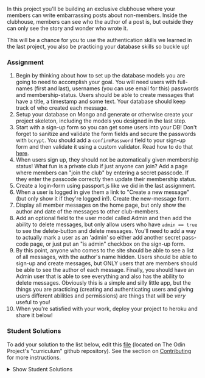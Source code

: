 In this project you'll be building an exclusive clubhouse where your members can write embarrassing posts about non-members. Inside the clubhouse, members can see who the author of a post is, but outside they can only see the story and wonder who wrote it.

This will be a chance for you to use the authentication skills we learned in the last project, you also be practicing your database skills so buckle up!

### Assignment 

<div class="lesson-content__panel" markdown="1">

1. Begin by thinking about how to set up the database models you are going to need to accomplish your goal. You will need users with full-names (first and last), usernames (you can use email for this) passwords and membership-status. Users should be able to create messages that have a title, a timestamp and some text.  Your database should keep track of who created each message.
2. Setup your database on Mongo and generate or otherwise create your project skeleton, including the models you designed in the last step.
3. Start with a sign-up form so you can get some users into your DB!  Don't forget to sanitize and validate the form fields and secure the passwords with `bcrypt`.  You should add a `confirmPassword` field to your sign-up form and then validate it using a custom validator. Read how to do that [here](https://express-validator.github.io/docs/validation-chain-api.html).
4. When users sign up, they should not be automatically given membership status! What fun is a private club if just anyone can join? Add a page where members can "join the club" by entering a secret passcode. If they enter the passcode correctly then update their membership status.
5. Create a login-form using passport.js like we did in the last assignment.
6. When a user is logged in give them a link to "Create a new message" (but only show it if they're logged in!).  Create the new-message form.
7. Display all member messages on the home page, but only show the author and date of the messages to other club-members.
8. Add an optional field to the user model called Admin and then add the ability to delete messages, but only allow users who have `admin == true` to see the delete-button and delete messages.  You'll need to add a way to actually mark a user as an 'admin' so either add another secret pass-code page, or just put an "is admin" checkbox on the sign-up form.
9. By this point, anyone who comes to the site should be able to see a list of all messages, with the author's name hidden. Users should be able to sign-up and create messages, but ONLY users that are members should be able to see the author of each message. Finally, you should have an Admin user that is able to see everything and also has the ability to delete messages. Obviously this is a simple and silly little app, but the things you are practicing (creating and authenticating users and giving users different abilities and permissions) are things that will be _very_ useful to you!
10.  When you're satisfied with your work, deploy your project to heroku and share it below!

</div>

### Student Solutions
To add your solution to the list below, edit this [file](https://github.com/TheOdinProject/curriculum/blob/master/nodeJS/authentication/Members-Only.md) (located on The Odin Project's "curriculum" github repository). See the section on [Contributing](http://github.com/TheOdinProject/curriculum/blob/master/contributing.md) for more instructions.

<details markdown="block">
  <summary> Show Student Solutions </summary>

- Add your solution below this line!
* [Igorashs's Solution](https://github.com/igorashs/members-only) - [View in Browser](https://enigmatic-harbor-15560.herokuapp.com/)
* [Simon Fraipont's Solution](https://github.com/Sim-frpt/members-only) - [View in Browser](https://calm-castle-28467.herokuapp.com/)
* [Braxton Lemmon's Solution](https://github.com/braxtonlemmon/members-only-node) - [View in browser](https://still-crag-16430.herokuapp.com/)
* [Abhishek Khale's Solution](https://github.com/abkhale17/Members-only) - [View in browser](https://roast-non-club-members.herokuapp.com/)
* [Zakariye Yusuf's Solution](https://github.com/ZYusuf10/exclusiveOrg) - [View in browser](https://exclusiveorg.herokuapp.com/)
* [Jayhawkfan8484's Solution](https://github.com/jayhawkfan8484/members-only) - [View in browser](https://damp-harbor-79847.herokuapp.com/messages)
* [Vollantre's Solution](https://github.com/vollantre/members-only) - [View in browser](https://infinite-fortress-12352.herokuapp.com)
* [tracy2811's Solution](https://github.com/tracy2811/members-only) - [View in browser](https://nameless-hollows-72372.herokuapp.com/)
* [Eljoey's solution](https://github.com/eljoey/Members-Only-MsgBoard) - [View in browser](https://warm-garden-53847.herokuapp.com)
* [Saif Mode's solution](https://saifmode.github.io/secret-club-house) - [View in browser](https://secret-club-house.herokuapp.com)
* [Brian Tuju's solution](https://github.com/briantuju/op-members-only) - [View in browser](https://op-members-only.briantuju.repl.co)
* [Jdonahue135's solution](https://github.com/jdonahue135/members-only) - [View in browser](https://desolate-reef-04961.herokuapp.com/)
* [Ryan Floyd's solution](https://github.com/MrRyanFloyd/odin-members-only) - [View in browser](https://odin-members-only.herokuapp.com/)
* [Halkim's solution](https://github.com/halkim44/members_only) - [View in browser](https://aqueous-meadow-62293.herokuapp.com/)
* [Tayfun Sur's solution](https://github.com/0xtaf/members-only) - [View in browser](https://secret-members.herokuapp.com/)
* [barrysweeney's solution](https://github.com/barrysweeney/MembersOnlyMessageBoard) - [View in browser](https://cryptic-earth-60552.herokuapp.com/)
</details>


